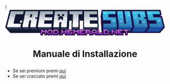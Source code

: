 !![titolo](CreateCraft/1.png)

# <p style="text-align: center;">Manuale di Installazione</p>

- Se sei premium premi [qui](CreateSubs%20Premium.md)
- Se sei craccato premi [qui](CreateSubs%20Craccato.md)